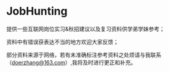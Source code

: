 # JobHunting

提供一些互联网岗位实习&秋招建议以及复习资料供学弟学妹参考；

资料中有错误获表达不当的地方欢迎大家反馈；

部分资料来源于网络，若有未准确标注参考资料之处烦请与我联系（doerzhang@163.com）,我将及时进行更正和补充。


